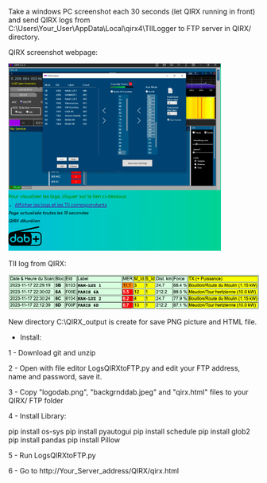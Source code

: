 Take a windows PC screenshot each 30 seconds (let QIRX running in front) and send QIRX logs from C:\Users\Your_User\AppData\Local\qirx4\TIILogger to FTP server in QIRX/ directory.

QIRX screenshot webpage:

![Screenshot QIRX](https://github.com/DABodr/LogsQIRXtoFTP/blob/main/screenshotQIRX.png) 

TII log from QIRX:

![Screenshot logs](https://github.com/DABodr/LogsQIRXtoFTP/blob/main/screenshotLogs.png)

New directory C:\QIRX_output is create for save PNG picture and HTML file.

* Install:

1 - Download git and unzip

2 - Open with file editor LogsQIRXtoFTP.py and edit your FTP address, name and password, save it.

3 - Copy "logodab.png", "backgrnddab.jpeg" and "qirx.html" files to your QIRX/ FTP folder

4 - Install Library:

pip install os-sys
pip install pyautogui
pip install schedule
pip install glob2
pip install pandas
pip install Pillow

5 - Run LogsQIRXtoFTP.py

6 - Go to http://Your_Server_address/QIRX/qirx.html
